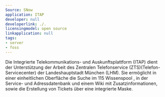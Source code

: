 ```yaml
---
Source: SNow
application: ITAP
developer: null
developerlink: ./.
licensingmodel: open source
linkapplication: null
tags:
- server
- foss
---
```

Die Integrierte Telekommunikations- und Auskunftsplattform (ITAP) dient der Unterstützung der Arbeit des Zentralen Telefonservice (ZTS)(Telefon-Servicecenter) der Landeshauptstadt München (LHM). Sie ermöglicht in einer einheitlichen Oberfläche die Suche im 115 Wissenspool , in der Service- und Adressdatenbank und einem Wiki mit Zusatzinformationen, sowie die Erstellung von Tickets  über eine integrierte Maske.
